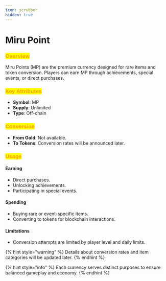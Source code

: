```yaml
---
icon: scrubber
hidden: true
---
```


# Miru Point

### <mark style="color:orange;">**Overview**</mark>

Miru Points (MP) are the premium currency designed for rare items and token conversion. Players can earn MP through achievements, special events, or direct purchases.

### <mark style="color:orange;">**Key Attributes**</mark>

* **Symbol**: MP
* **Supply**: Unlimited
* **Type**: Off-chain

### <mark style="color:orange;">**Conversion**</mark>

* **From Gold**: Not available.
* **To Tokens**: Conversion rates will be announced later.

### <mark style="color:orange;">**Usage**</mark>

#### **Earning**&#x20;

* Direct purchases.
* Unlocking achievements.
* Participating in special events.

#### **Spending**&#x20;

* Buying rare or event-specific items.
* Converting to tokens for blockchain interactions.

#### **Limitations**

* Conversion attempts are limited by player level and daily limits.

{% hint style="warning" %}
Details about conversion rates and item categories will be updated later.
{% endhint %}

{% hint style="info" %}
Each currency serves distinct purposes to ensure balanced gameplay and economy.
{% endhint %}

